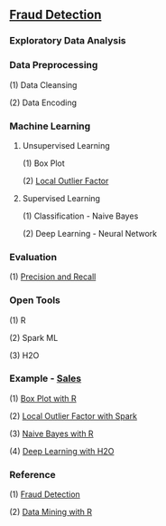 ## [Fraud Detection](https://en.wikipedia.org/wiki/Data_analysis_techniques_for_fraud_detection)

### Exploratory Data Analysis


### Data Preprocessing

(1) Data Cleansing

(2) Data Encoding


### Machine Learning

1. Unsupervised Learning
    
    (1) Box Plot

    (2) [Local Outlier Factor](LOF.md)

2. Supervised Learning

    (1) Classification - Naive Bayes
    
    (2) Deep Learning - Neural Network


### Evaluation

(1) [Precision and Recall](/evaluation/precision-recall/)


### Open Tools

(1) R

(2) Spark ML

(3) H2O


### Example - [Sales](/data/example/DMwR-sales/)

(1) [Box Plot with R](/data/example/DMwR-sales/Outlier_Ranking/BoxPlot.md)

(2) [Local Outlier Factor with Spark](/data/example/DMwR-sales/Outlier_Ranking/LOF.md)

(3) [Naive Bayes with R](/data/example/DMwR-sales/Outlier_Ranking/NaiveBayes.md)

(4) [Deep Learning with H2O](/data/example/DMwR-sales/Outlier_Ranking/DeepLearning.md)


### Reference

(1) [Fraud Detection](http://www.statsoft.com/textbook/fraud-detection)

(2) [Data Mining with R](http://www.amazon.com/Data-Mining-Learning-Knowledge-Discovery/dp/1439810184)








